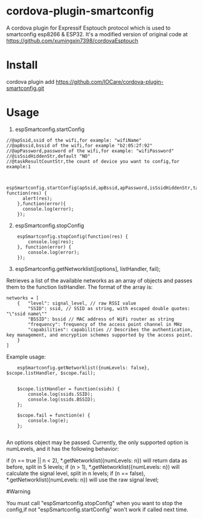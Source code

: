 # cordova-plugin-smartconfig

A cordova plugin for Expressif Esptouch protocol which is used to smartconfig esp8266 & ESP32.
It's a modified version of original code at https://github.com/xumingxin7398/cordovaEsptouch

# Install

cordova plugin add https://github.com/IOCare/cordova-plugin-smartconfig.git

# Usage
1. espSmartconfig.startConfig 

```
//@apSsid,ssid of the wifi,for example: "wifiName"
//@apBssid,bssid of the wifi,for example "b2:05:2f:92" 
//@apPassword,password of the wifi,for example: "wifiPassword" 
//@isSsidHiddenStr,default "NO"
//@taskResultCountStr,the count of device you want to config,for example:1


	espSmartconfig.startConfig(apSsid,apBssid,apPassword,isSsidHiddenStr,taskResultCountStr, function(res) {
	  alert(res);
	},function(error){
	  console.log(error);
	});
```

2. espSmartconfig.stopConfig


```
	espSmartconfig.stopConfig(function(res) {
		console.log(res);
	}, function(error) {
		console.log(error);
	});
```
3. espSmartconfig.getNetworklist([options], listHandler, fail);

Retrieves a list of the available networks as an array of objects and passes them to the function listHandler. The format of the array is:

```
networks = [
    {   "level": signal_level, // raw RSSI value
        "SSID": ssid, // SSID as string, with escaped double quotes: "\"ssid name\""
        "BSSID": bssid // MAC address of WiFi router as string
        "frequency": frequency of the access point channel in MHz
        "capabilities": capabilities // Describes the authentication, key management, and encryption schemes supported by the access point.
    }
]
```
Example usage:

```
	espSmartconfig.getNetworklist({numLevels: false}, $scope.listHandler, $scope.fail);


	$scope.listHandler = function(ssids) {
		console.log(ssids.SSID);
		console.log(ssids.BSSID);
	};

	$scope.fail = function(e) {
		console.log(e);
	};


```
An options object may be passed. Currently, the only supported option is numLevels, and it has the following behavior:

if (n == true || n < 2), *.getNetworklist({numLevels: n}) will return data as before, split in 5 levels;
if (n > 1), *.getNetworklist({numLevels: n}) will calculate the signal level, split in n levels;
if (n == false), *.getNetworklist({numLevels: n}) will use the raw signal level;

#Warning 

You must call "espSmartconfig.stopConfig" when you want to stop the config,if not "espSmartconfig.startConfig" won't work if called next time.
